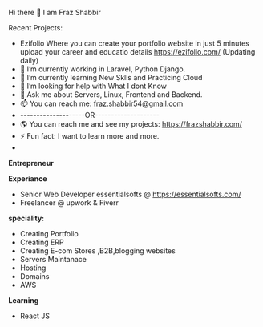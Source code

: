Hi there 👋 I am Fraz Shabbir

Recent Projects:
- Ezifolio Where you can create your portfolio website in just 5 minutes upload your career and educatio  details https://ezifolio.com/
(Updating daily)
- 🔭 I’m currently working in Laravel, Python Django.
- 🌱 I’m currently learning New Sklls and Practicing Cloud
- 🤔 I’m looking for help with What I dont Know
- 💬 Ask me about Servers, Linux, Frontend and Backend.
- 📫 You can reach me: fraz.shabbir54@gmail.com
- --------------------OR--------------------
- 🌎  You can reach me and see my projects: https://frazshabbir.com/
- ⚡ Fun fact: I want to learn more and more.
- 
**Entrepreneur**

**Experiance**
- Senior Web Developer essentialsofts @ https://essentialsofts.com/
- Freelancer @ upwork & Fiverr

**speciality:**
 - Creating Portfolio
 - Creating ERP
 - Creating E-com Stores ,B2B,blogging websites
 - Servers Maintanace
 - Hosting
 - Domains
 - AWS
 
**Learning**
 - React JS
